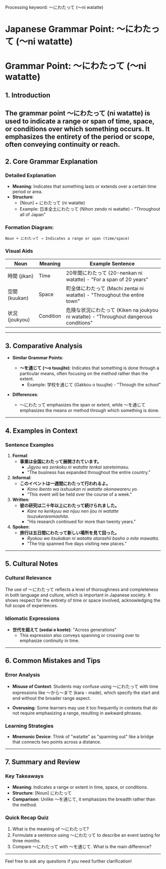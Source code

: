 Processing keyword: ～にわたって (〜ni watatte)
# Japanese Grammar Point: ～にわたって (〜ni watatte)
# Grammar Point: ～にわたって (〜ni watatte)
## 1. Introduction
The grammar point ～にわたって (ni watatte) is used to indicate a range or span of time, space, or conditions over which something occurs. It emphasizes the entirety of the period or scope, often conveying continuity or reach.
---
## 2. Core Grammar Explanation
### Detailed Explanation
- **Meaning**: Indicates that something lasts or extends over a certain time period or area.
- **Structure**: 
  - [Noun] + にわたって (ni watatte)
  - Example: 日本全土にわたって (Nihon zendo ni watatte) - "Throughout all of Japan"
### Formation Diagram:
```
Noun + にわたって → Indicates a range or span (time/space)
```
### Visual Aids
| Noun               |  Meaning                                   | Example Sentence                                             |
|--------------------|-------------------------------------------|-------------------------------------------------------------|
| 時間 (jikan)        | Time                                      | 20年間にわたって (20-nenkan ni watatte) - "For a span of 20 years"  |
| 空間 (kuukan)      | Space                                     | 町全体にわたって (Machi zentai ni watatte) - "Throughout the entire town" |
| 状況 (joukyou)     | Condition                                 | 危険な状況にわたって (Kiken na joukyou ni watatte) - "Throughout dangerous conditions" |
---
## 3. Comparative Analysis
- **Similar Grammar Points**:
  - **～を通じて (～o tsuujite)**: Indicates that something is done through a particular means, often focusing on the method rather than the extent. 
    - Example: 学校を通じて (Gakkou o tsuujite) - "Through the school"
  
- **Differences**:
  - ～にわたって emphasizes the span or extent, while ～を通じて emphasizes the means or method through which something is done.
---
## 4. Examples in Context
### Sentence Examples
1. **Formal**:
   - **事業は全国にわたって展開されています。**
     - *Jigyou wa zenkoku ni watatte tenkai sareteimasu.*
     - "The business has expanded throughout the entire country."
2. **Informal**:
   - **このイベントは一週間にわたって行われるよ。**
     - *Kono ibento wa isshuukan ni watatte okonawareru yo.*
     - "This event will be held over the course of a week."
3. **Written**:
   - **彼の研究は二十年以上にわたって続けられました。**
     - *Kare no kenkyuu wa nijuu nen ijou ni watatte tsuzukeraremashita.*
     - "His research continued for more than twenty years."
4. **Spoken**:
   - **旅行は五日間にわたって新しい場所を見て回った。**
     - *Ryokou wa itsukakan ni watatte atarashii basho o mite mawatta.*
     - "The trip spanned five days visiting new places."
---
## 5. Cultural Notes
### Cultural Relevance
The use of ～にわたって reflects a level of thoroughness and completeness in both language and culture, which is important in Japanese society. It shows respect for the entirety of time or space involved, acknowledging the full scope of experiences.
### Idiomatic Expressions
- **世代を超えて (sedai o koete)**: "Across generations"
  - This expression also conveys spanning or crossing over to emphasize continuity in time.
---
## 6. Common Mistakes and Tips
### Error Analysis
- **Misuse of Context**: Students may confuse using ～にわたって with time expressions like ～から～まで (kara - made), which specify the start and end without the broader range aspect.
  
- **Overusing**: Some learners may use it too frequently in contexts that do not require emphasizing a range, resulting in awkward phrases.
### Learning Strategies
- **Mnemonic Device**: Think of "watatte" as "spanning out" like a bridge that connects two points across a distance.
---
## 7. Summary and Review
### Key Takeaways
- **Meaning**: Indicates a range or extent in time, space, or conditions.
- **Structure**: [Noun] にわたって
- **Comparison**: Unlike ～を通じて, it emphasizes the breadth rather than the method.
### Quick Recap Quiz
1. What is the meaning of ～にわたって?
2. Formulate a sentence using ～にわたって to describe an event lasting for three months.
3. Compare ～にわたって with ～を通じて. What is the main difference?
---
Feel free to ask any questions if you need further clarification!
